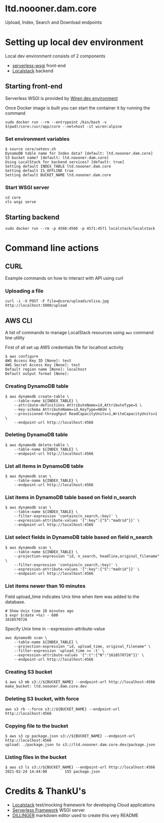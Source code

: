 # ltd.noooner.dam.core

Upload, Index, Search and Download endpoints

# Setting up local dev environment

Local dev environment consists of 2 components
* [serverless-wsgi](https://www.serverless.com/plugins/serverless-wsgi) front-end 
* [Localstack](https://github.com/localstack/localstack) backend

## Starting front-end

Serverless WSGI is provided by [Wiren dev environment](https://github.com/jussiheinonen/wiren)

Once Docker image is built you can start the container it by running the command

`sudo docker run --rm --entrypoint /bin/bash -v $(pwd)/core:/usr/app/core --net=host -it wiren:alpine`

### Set environment variables

```
$ source core/setenv.sh
DynamoDB table name for Index data? [default: ltd.noooner.dam.core]  
S3 bucket name? [default: ltd.noooner.dam.core] 
Using LocalStack for backend services? [default: true] 
Setting default INDEX_TABLE ltd.noooner.dam.core
Setting default IS_OFFLINE true
Setting default BUCKET_NAME ltd.noooner.dam.core
```

### Start WSGI server
```
cd core
sls wsgi serve
```

## Starting backend

`sudo docker run --rm -p 4566:4566 -p 4571:4571 localstack/localstack`

# Command line actions

## CURL

Example commands on how to interact with API using curl

### Uploading a file

`curl -i -X POST -F file=@core/uploads/elisa.jpg http://localhost:5000/upload`

## AWS CLI

A list of commands to manage LocalStack resources using `aws` command line utility

First of all set up AWS credentials file for localhost activity
```
$ aws configure
AWS Access Key ID [None]: test
AWS Secret Access Key [None]: test
Default region name [None]: localhost
Default output format [None]: 
```

### Creating DynamoDB table
```
$ aws dynamodb create-table \
    --table-name ${INDEX_TABLE} \
    --attribute-definitions AttributeName=id,AttributeType=S \
    --key-schema AttributeName=id,KeyType=HASH \
    --provisioned-throughput ReadCapacityUnits=1,WriteCapacityUnits=1 \
    --endpoint-url http://localhost:4566
```

### Deleting DynamoDB table
```
$ aws dynamodb delete-table \
    --table-name ${INDEX_TABLE} \
    --endpoint-url http://localhost:4566
```

### List all items in DynamoDB table
```
$ aws dynamodb scan \
    --table-name ${INDEX_TABLE} \
    --endpoint-url http://localhost:4566
```

### List items in DynamoDB table based on field n_search
```
$ aws dynamodb scan \
    --table-name ${INDEX_TABLE} \
    --filter-expression 'contains(n_search,:key)' \
    --expression-attribute-values '{":key":{"S":"madrid"}}' \
    --endpoint-url http://localhost:4566
```

### List select fields in DynamoDB table based on field n_search
```
$ aws dynamodb scan \
    --table-name ${INDEX_TABLE} \
    --projection-expression "id, n_search, headline,original_filename" \
    --filter-expression 'contains(n_search,:key)' \
    --expression-attribute-values '{":key":{"S":"madrid"}}' \
    --endpoint-url http://localhost:4566
```

### List items newer than 10 minutes

Field upload_time indicates Unix time when item was added to the database.

```
# Show Unix time 10 minutes ago
$ expr $(date +%s) - 600
1618570726
```
Specify Unix time in --expression-attribute-value
```
aws dynamodb scan \
    --table-name ${INDEX_TABLE} \
    --projection-expression "id, upload_time, original_filename" \
    --filter-expression 'upload_time >= :t' \
    --expression-attribute-values '{":t":{"N":"1618570726"}}' \
    --endpoint-url http://localhost:4566
```

### Creating S3 bucket
```
$ aws s3 mb s3://${BUCKET_NAME} --endpoint-url http://localhost:4566
make_bucket: ltd.noooner.dam.core.dev
```

### Deleting S3 bucket, with force
```
aws s3 rb --force s3://${BUCKET_NAME} --endpoint-url http://localhost:4566
```

### Copying file to the bucket
```
$ aws s3 cp package.json s3://${BUCKET_NAME} --endpoint-url http://localhost:4566
upload: ./package.json to s3://ltd.noooner.dam.core.dev/package.json 
```

### Listing files in the bucket
```
$ aws s3 ls s3://${BUCKET_NAME} --endpoint-url http://localhost:4566
2021-02-24 14:44:00        155 package.json
```



# Credits & ThankU's
* [Localstack](https://github.com/localstack/localstack) test/mocking framework for developing Cloud applications
* [Serverless Framework](https://www.serverless.com/plugins/serverless-wsgi) WSGI server
* [DILLINGER](https://dillinger.io/) markdown editor used to create this very README